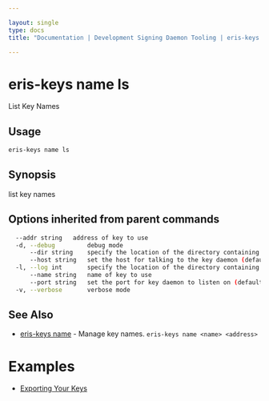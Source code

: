 ```yaml
---

layout: single
type: docs
title: "Documentation | Development Signing Daemon Tooling | eris-keys name ls"

---
```


# eris-keys name ls

List Key Names

## Usage

```bash
eris-keys name ls
```

## Synopsis

list key names




## Options inherited from parent commands

```bash
  --addr string   address of key to use
  -d, --debug         debug mode
      --dir string    specify the location of the directory containing key files (default "/home/coda/.eris/keys")
      --host string   set the host for talking to the key daemon (default "localhost")
  -l, --log int       specify the location of the directory containing key files
      --name string   name of key to use
      --port string   set the port for key daemon to listen on (default "4767")
  -v, --verbose       verbose mode
```



## See Also

* [eris-keys name](/docs/documentation/keys/0.12.0-rc3/eris-keys_name/) - Manage key names. `eris-keys name <name> <address>`




# Examples

* [Exporting Your Keys](/docs/documentation/keys/0.12.0-rc3/examples/exporting_your_keys/)



